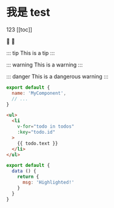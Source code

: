 # 我是 test

123
[[toc]]

:tada: :100:

::: tip
This is a tip
:::

::: warning
This is a warning
:::

::: danger
This is a dangerous warning
:::

``` js
export default {
  name: 'MyComponent',
  // ...
}
```

``` html
<ul>
  <li
    v-for="todo in todos"
    :key="todo.id"
  >
    {{ todo.text }}
  </li>
</ul>
```

``` js {4}
export default {
  data () {
    return {
      msg: 'Highlighted!'
    }
  }
}
```